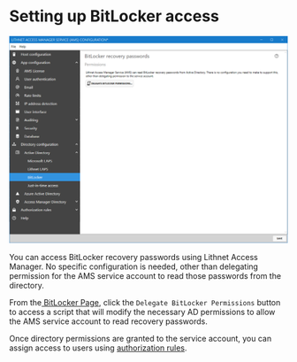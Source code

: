 # Setting up BitLocker access

![!](../../images/ui-page-directory-configuration-active-directory-bitlocker.png)

You can access BitLocker recovery passwords using Lithnet Access Manager. No specific configuration is needed, other than delegating permission for the AMS service account to read those passwords from the directory.

From the[ BitLocker Page](../../help-and-support/app-pages/bitlocker-page.md), click the `Delegate BitLocker Permissions` button to access a script that will modify the necessary AD permissions to allow the AMS service account to read recovery passwords.

Once directory permissions are granted to the service account, you can assign access to users using [authorization rules](../../help-and-support/app-pages/authorization-page.md).

